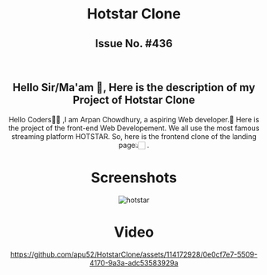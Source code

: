 <h1 align="center"> Hotstar Clone </h1>
<h2 align="center">Issue No. #436 </h2>
<div align="center">
<br>
<h2 align="center">Hello Sir/Ma'am 👋, Here is the description of my Project of Hotstar Clone </h2>


<p>Hello Coders👨‍💻 ,I am Arpan Chowdhury, a aspiring Web developer.🤖 Here is the project of the front-end Web Developement. We all use the most famous streaming platform HOTSTAR. So, here is the frontend clone of the landing page👆🏻 .

  # Screenshots
![hotstar](https://github.com/apu52/HotstarClone/assets/114172928/172d232d-a052-446d-bb7c-15396e918fa3)

# Video
https://github.com/apu52/HotstarClone/assets/114172928/0e0cf7e7-5509-4170-9a3a-adc53583929a
